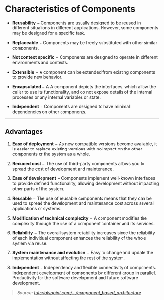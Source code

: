 # Characteristics of Components

- __Reusability__ − Components are usually designed to be reused in different situations in different applications. However, some components may be designed for a specific task.

- __Replaceable__ − Components may be freely substituted with other similar components.

- __Not context specific__ − Components are designed to operate in different environments and contexts.

- __Extensible__ − A component can be extended from existing components to provide new behavior.

- __Encapsulated__ − A A component depicts the interfaces, which allow the caller to use its functionality, and do not expose details of the internal processes or any internal variables or state.

- __Independent__ − Components are designed to have minimal dependencies on other components.

____

## Advantages

1. __Ease of deployment__ − As new compatible versions become available, it is easier to replace existing versions with no impact on the other components or the system as a whole.

2. __Reduced cost__ − The use of third-party components allows you to spread the cost of development and maintenance.

3. __Ease of development__ − Components implement well-known interfaces to provide defined functionality, allowing development without impacting other parts of the system.

4. __Reusable__ − The use of reusable components means that they can be used to spread the development and maintenance cost across several applications or systems.

6. __Modification of technical complexity__ − A component modifies the complexity through the use of a component container and its services.

7. __Reliability__ − The overall system reliability increases since the reliability of each individual component enhances the reliability of the whole system via reuse.

8. __System maintenance and evolution__ − Easy to change and update the implementation without affecting the rest of the system.

9. __Independent__ − Independency and flexible connectivity of components. Independent development of components by different group in parallel. Productivity for the software development and future software development.

> *Source: [tutorialspoint.com/.../component_based_architecture](https://www.tutorialspoint.com/software_architecture_design/component_based_architecture.htm)*
